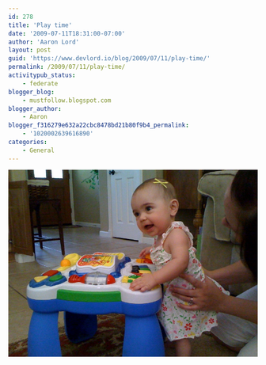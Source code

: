 ```yaml
---
id: 278
title: 'Play time'
date: '2009-07-11T18:31:00-07:00'
author: 'Aaron Lord'
layout: post
guid: 'https://www.devlord.io/blog/2009/07/11/play-time/'
permalink: /2009/07/11/play-time/
activitypub_status:
    - federate
blogger_blog:
    - mustfollow.blogspot.com
blogger_author:
    - Aaron
blogger_f316279e632a22cbc8478bd21b80f9b4_permalink:
    - '1020002639616890'
categories:
    - General
---
```


<p class="mobile-photo"><a href="/wp-content/uploads/2011/10/photo-773310.jpg"><img src="/wp-content/uploads/2011/10/photo-773310.jpg?w=300" border="0" alt="" /></a></p><div class="blogger-post-footer"><img width='1' height='1' src="https://www.devlord.io/blog/play-time/"' /></div>
